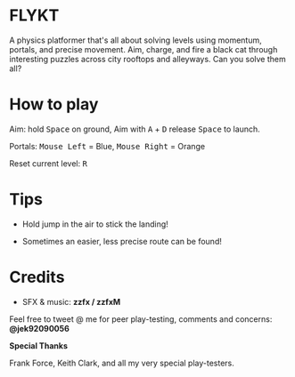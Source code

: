 # FLYKT

A physics platformer that's all about solving levels using momentum, portals, and precise movement. Aim, charge, and fire a black cat through interesting puzzles across city rooftops and alleyways. Can you solve them all?

# How to play

Aim: hold <kbd>Space</kbd> on ground, Aim with <kbd>A</kbd> + <kbd>D</kbd>  release <kbd>Space</kbd> to launch.

Portals: <kbd>Mouse Left</kbd> = Blue, <kbd>Mouse Right</kbd> = Orange

Reset current level: <kbd>R</kbd>

# Tips

* Hold jump in the air to stick the landing!

* Sometimes an easier, less precise route can be found!

# Credits

* SFX & music: **zzfx / zzfxM** 

Feel free to tweet @ me for peer play-testing, comments and concerns: **@jek92090056**

**Special Thanks**

Frank Force, Keith Clark, and all my very special play-testers.

